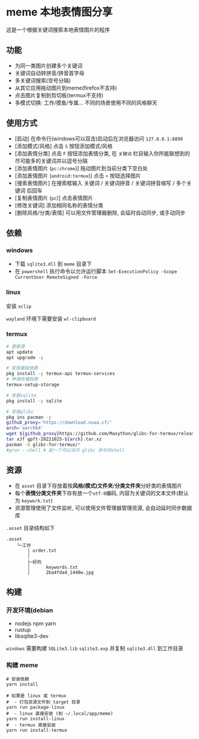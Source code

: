 # meme 本地表情图分享

这是一个根据关键词搜索本地表情图片的程序

## 功能

- 为同一类图片创建多个关键词
- 关键词自动转拼音/拼音首字母
- 多关键词搜索(空号分隔)
- 从其它应用拖动图片到meme(firefox不支持)
- 点击图片复制到剪切板(termux不支持)
- 多模式切换: 工作/摸鱼/专属... 不同的场景使用不同的风格聊天

## 使用方式

- [启动] 在命令行(windows可以双击)启动后在浏览器访问 `127.0.0.1:8899`
- [添加模式/风格] 点击 `S` 按钮添加模式/风格
- [添加表情分类] 点击 `F` 按钮添加表情分类, 在 `关键词` 栏目输入你所能联想到的尽可能多的关键词并以逗号分隔
- [添加表情图片 (`pc:chrome`)] 拖动图片到当前分类下空白处
- [添加表情图片 (`android:termux`)] 点击 `+` 按钮选择图片
- [搜索表情图片] 在搜索框输入 关键词 / 关键词拼音 / 关键词拼音缩写 / 多个关键词 后回车
- [复制表情图片 (`pc`)] 点击表情图片
- [修改关键词] 添加相同名称的表情分类
- [删除风格/分类/表情] 可以用文件管理器删除, 会延时自动同步, 或手动同步

## 依赖

### windows

- 下载 `sqlite3.dll` 到 `meme` 目录下
- 在 `powershell` 执行命令以允许运行脚本 `Set-ExecutionPolicy -Scope CurrentUser RemoteSigned -Force`

### linux

安装 `xclip`

`wayland` 环境下需要安装 `wl-clipboard`

### termux

``` bash
# 更新源
apt update
apt upgrade -y

# 安装基础依赖
pkg install -y termux-api termux-services
# 申请存储权限
termux-setup-storage

# 安装sqlite
pkg install -y sqlite

# 安装glibc
pkg ins pacman -y
github_proxy='https://download.nuaa.cf/'
arch='aarch64'
wget ${github_proxy}https://github.com/Maxython/glibc-for-termux/releases/download/20221025/gpft-20221025-${arch}.tar.xz
tar xJf gpft-20221025-${arch}.tar.xz
pacman -U glibc-for-termux/*
#grun --shell # 起一个可以访问 glibc 命令的shell
```

## 资源

- 在 `asset` 目录下存放着按**风格(模式)文件夹**/**分类文件夹**分好类的表情图片
- 每个**表情分类文件夹**下存有放一个`utf-8`编码, 内容为关键词的文本文件(默认为 `keywork.txt`)
- 资源管理使用了文件监听, 可以使用文件管理器管理资源, 会自动延时同步数据库

`.asset` 目录结构如下

``` plaintext
.asset
    └─工作
        │ order.txt
        │
        ├─好的
        │      keywords.txt
        │      2ba4fda4_1440w.jpg
```

## 构建

### 开发环境(debian

- nodejs npm yarn
- rustup
- libsqlite3-dev

`windows` 需要构建 `SQLite3.lib` `sqlite3.exp` 并复制 `sqlite3.dll` 到工作目录

### 构建 meme

``` shell
# 安装依赖
yarn install

# 如果是 linux 或 termux
#  - 打包资源文件到 target 目录
yarn run package-linux
#  - linux 直接安装 (到 ~/.local/app/meme)
yarn run install-linux
#  - termux 直接安装
yarn run install-termux
```
